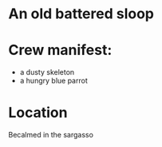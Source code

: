 # An old battered sloop

# Crew manifest:
* a dusty skeleton
* a hungry blue parrot

# Location
Becalmed in the sargasso

